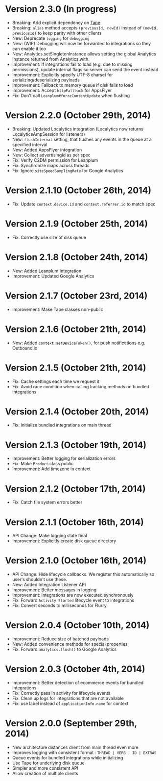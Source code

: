 Version 2.3.0 (In progress)
====================================
* Breaking: Add explicit dependency on [Tape](https://github.com/square/tape)
* Breaking: `alias` method accepts `(previousId, newId)` instead of `(newId, previousId)` to keep parity with other clients
* New: Deprecate `logging` for `debugging`
* New: (WIP) Debugging will now be forwarded to integrations so they can enable it too
* New: Analytics.setSingletonInstance allows setting the global Analytics instance returned from Analytics.with.
* Improvement: If integrations fail to load (e.g. due to missing permissions), update internal flags so server can send the event instead
* Improvement: Explicitly specify UTF-8 charset for serializing/deserializing payloads
* Improvement: Fallback to memory queue if disk fails to load
* Improvement: Accept `httpFallback` for AppsFlyer
* Fix: Don't call `Leanplum#forceContentUpdate` when flushing

Version 2.2.0 (October 29th, 2014)
====================================
* Breaking: Updated Localytics integration (Localytics now returns LocalyticsAmpSession for listeners)
* New: `flushInterval` setting, that flushes any events in the queue at a specified interval
* New: Added AppsFlyer integration
* New: Collect advertisingId as per spec
* Fix: Verify C2DM permission for Leanplum
* Fix: Synchronize maps across threads
* Fix: Ignore `siteSpeedSamplingRate` for Google Analytics

Version 2.1.10 (October 26th, 2014)
====================================
* Fix: Update `context.device.id` and `context.referrer.id` to match spec

Version 2.1.9 (October 25th, 2014)
====================================
* Fix: Correctly use size of disk queue

Version 2.1.8 (October 24th, 2014)
====================================
* New: Added Leanplum Integration
* Improvement: Updated Google Analytics

Version 2.1.7 (October 23rd, 2014)
====================================
* Improvement: Make Tape classes non-public

Version 2.1.6 (October 21th, 2014)
====================================
* New: Added `context.setDeviceToken()`, for push notifications e.g. Outbound.io

Version 2.1.5 (October 21th, 2014)
====================================
* Fix: Cache settings each time we request it
* Fix: Avoid race condition when calling tracking methods on bundled integrations

Version 2.1.4 (October 20th, 2014)
====================================
* Fix: Initialize bundled integrations on main thread

Version 2.1.3 (October 19th, 2014)
====================================
* Improvement: Better logging for serialization errors
* Fix: Make `Product` class public
* Improvement: Add timezone in context

Version 2.1.2 (October 17th, 2014)
====================================
* Fix: Catch file system errors better

Version 2.1.1 (October 16th, 2014)
====================================
* API Change: Make logging state final
* Improvement: Explicitly create disk queue directory

Version 2.1.0 (October 16th, 2014)
====================================
* API Change: Hide lifecycle callbacks. We register this automatically so user's shouldn't use these.
* New: Added Integration Listener API
* Improvement: Better messages in logging
* Improvement: Integrations are now executed synchronously
* Fix: Forward `Activity Started` lifecycle event to integrations
* Fix: Convert seconds to milliseconds for Flurry

Version 2.0.4 (October 10th, 2014)
====================================
* Improvement: Reduce size of batched payloads
* New: Added convenience methods for special properties
* Fix: Forward `analytics.flush()` to Google Analytics

Version 2.0.3 (October 4th, 2014)
====================================
* Improvement: Better detection of ecommerce events for bundled integrations
* Fix: Correctly pass in activity for lifecycle events
* Fix: Clean up logs for integrations that are not available
* Fix: use label instead of `applicationInfo.name` for context

Version 2.0.0 (September 29th, 2014)
====================================

* New architecture distances client from main thread even more
* Improves logging with consistent format : `THREAD | VERB | ID | EXTRAS`
* Queue events for bundled integrations while initializing
* Use Tape for underlying disk queue
* Simpler and more consistent API
* Allow creation of multiple clients